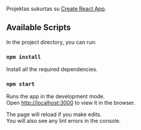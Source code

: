 Projektas sukurtas su [Create React App](https://github.com/facebook/create-react-app).

## Available Scripts

In the project directory, you can run:

### `npm install`

Install all the required dependencies.

### `npm start`

Runs the app in the development mode.<br />
Open [http://localhost:3000](http://localhost:3000) to view it in the browser.

The page will reload if you make edits.<br />
You will also see any lint errors in the console.
